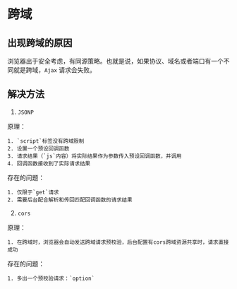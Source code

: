 # 跨域

## 出现跨域的原因
浏览器出于安全考虑，有同源策略。也就是说，如果协议、域名或者端口有一个不同就是跨域，`Ajax` 请求会失败。

## 解决方法

1. `JSONP`

  原理：

    1. `script`标签没有跨域限制
    2. 设置一个预设回调函数
    3. 请求结果（`js`内容）将实际结果作为参数传入预设回调函数，并调用
    4. 回调函数接收到了实际请求结果

  存在的问题：

    1. 仅限于`get`请求
    2. 需要后台配合解析和传回匹配回调函数的请求结果


2. `cors`

  原理：

    1. 在跨域时，浏览器会自动发送跨域请求预校验，后台配置有cors跨域资源共享时，请求直接成功

存在的问题：

    1. 多出一个预校验请求：`option`

